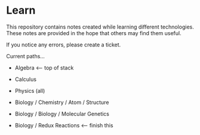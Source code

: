 # Learn
This repository contains notes created while learning different technologies. These notes are provided in the hope that others may find them useful.

If you notice any errors, please create a ticket.

Current paths...

* Algebra <-- top of stack
* Calculus
* Physics (all)
* Biology / Chemistry / Atom / Structure
* Biology / Biology / Molecular Genetics

* Biology / Redux Reactions <-- finish this